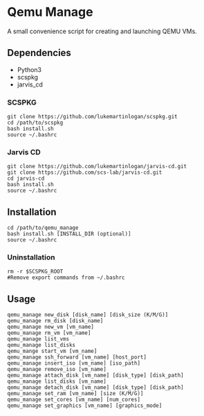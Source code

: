 # Qemu Manage

A small convenience script for creating and launching QEMU VMs.

## Dependencies

* Python3
* scspkg
* jarvis_cd

### SCSPKG

```
git clone https://github.com/lukemartinlogan/scspkg.git
cd /path/to/scspkg
bash install.sh
source ~/.bashrc
```

### Jarvis CD

```{bash}
git clone https://github.com/lukemartinlogan/jarvis-cd.git
git clone https://github.com/scs-lab/jarvis-cd.git
cd jarvis-cd
bash install.sh
source ~/.bashrc
```

## Installation

```{bash}
cd /path/to/qemu_manage
bash install.sh [INSTALL_DIR (optional)]
source ~/.bashrc
```

### Uninstallation

```{bash}
rm -r $SCSPKG_ROOT
#Remove export commands from ~/.bashrc
```

## Usage

```{bash}
qemu_manage new_disk [disk_name] [disk_size (K/M/G)]
qemu_manage rm_disk [disk_name]
qemu_manage new_vm [vm_name]
qemu_manage rm_vm [vm_name]
qemu_manage list_vms
qemu_manage list_disks
qemu_mange start_vm [vm_name]
qemu_manage ssh_forward [vm_name] [host_port]
qemu_manage insert_iso [vm_name] [iso_path]
qemu_manage remove_iso [vm_name]
qemu_manage attach_disk [vm_name] [disk_type] [disk_path]
qemu_manage list_disks [vm_name]
qemu_manage detach_disk [vm_name] [disk_type] [disk_path]
qemu_manage set_ram [vm_name] [size (K/M/G)]
qemu_manage set_cores [vm_name] [num_cores]
qemu_manage set_graphics [vm_name] [graphics_mode]
```

